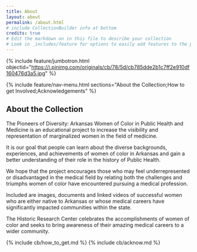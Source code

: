 ```yaml
---
title: About
layout: about
permalink: /about.html
# include CollectionBuilder info at bottom
credits: true
# Edit the markdown on in this file to describe your collection
# Look in _includes/feature for options to easily add features to the page
---
```


{% include feature/jumbotron.html objectid="https://i.pinimg.com/originals/cb/78/5d/cb785dde2b1c7ff2e910df160476d3a5.jpg" %}

{% include feature/nav-menu.html sections="About the Collection;How to get Involved;Acknowledgements" %}

## About the Collection
The Pioneers of Diversity: Arkansas Women of Color in Public Health and Medicine is an educational project to increase the visibility and representation of marginalized women in the field of medicine.

It is our goal that people can learn about the diverse backgrounds, experiences, and achievements of women of color in Arkansas and gain a better understanding of their role in the history of Public Health.

We hope that the project encourages those who may feel underrepresented or disadvantaged in the medical field by relating both the challenges and triumphs women of color have encountered pursuing a medical profession.

Included are images, documents and linked videos of successful women who are either native to Arkansas or whose medical careers have significantly impacted communities within the state.

The Historic Research Center celebrates the accomplishments of women of color and seeks to bring awareness of their amazing medical careers to a wider community.



<!-- IMPORTANT!!! DELETE this comment and the include below when you are finished editing this page for your collection. The include below introduces about page features. They will show up on your collection's about page until you delete it.  -->
{% include cb/how_to_get.md %} 
{% include cb/acknow.md %} 
